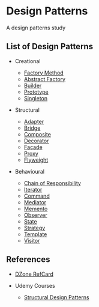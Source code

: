 # Design Patterns
A design patterns study

## List of Design Patterns

- Creational
  - [Factory Method](./creational/factory)
  - [Abstract Factory](./creational/abstract-factory)
  - [Builder](./creational/builder)
  - [Prototype](./creational/prototype)
  - [Singleton](./creational/singleton)

- Structural
  - [Adapter](./structural/adapter)
  - [Bridge](./structural/bridge)
  - [Composite](./structural/composite)
  - [Decorator](./structural/decorator)
  - [Facade](./structural/facade)
  - [Proxy](./structural/proxy)
  - [Flyweight](./structural/flyweight)

- Behavioural
  - [Chain of Responsibility](./behavioural/chain-of-reponsibility)
  - [Iterator](./behavioural/iterator)
  - [Command](./behavioural/command)
  - [Mediator](./behavioural/mediator)
  - [Memento](./behavioural/memento)
  - [Observer](./behavioural/observer)
  - [State](./behavioural/state)
  - [Strategy](./behavioural/strategy)
  - [Template](./behavioural/template)
  - [Visitor](./behavioural/visitor)
  
## References

 - [DZone RefCard](https://dzone.com/storage/assets/6848282-rc0008-designpatterns-online.pdf)

 - Udemy Courses
    - [Structural Design Patterns](https://www.udemy.com/learn-structural-design-patterns-in-java/)
